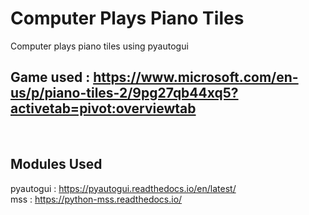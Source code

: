 # Computer Plays Piano Tiles
Computer plays piano tiles using pyautogui
<br />


## Game used : https://www.microsoft.com/en-us/p/piano-tiles-2/9pg27qb44xq5?activetab=pivot:overviewtab
<br />


## Modules Used
pyautogui : https://pyautogui.readthedocs.io/en/latest/ <br />
mss : https://python-mss.readthedocs.io/
